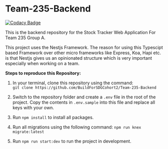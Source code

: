 # Team-235-Backend

[![Codacy Badge](https://api.codacy.com/project/badge/Grade/7e3b59263ac14426a1cf9e6472f3a445)](https://app.codacy.com/gh/BuildForSDGCohort2/Team-235-Backend?utm_source=github.com&utm_medium=referral&utm_content=BuildForSDGCohort2/Team-235-Backend&utm_campaign=Badge_Grade_Dashboard)

This is the backend repository for the Stock Tracker Web Application For Team 235 Group A.

This project uses the Nestjs Framework. The reason for using this Typescipt based Framework over other micro frameworks like Express, Koa, Hapi etc. is that Nestjs gives us an opinionated structure which is very important especially when working on a team.

**Steps to reproduce this Repository:**

1.  In your terminal, clone this repository using the command:  
`git clone https://github.com/BuildForSDGCohort2/Team-235-Backend` 

2.  Switch to the repository folder and create a `.env` file in the root of the project. Copy the contents in `.env.sample` into this file and replace all keys with your own. 

3.  Run `npm install` to install all packages. 

4.  Run all migrations using the following command: `npm run knex migrate:latest` 
 
 
5.  Run `npm run start:dev` to run the project in development. 
